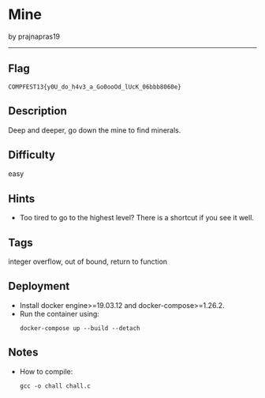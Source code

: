 # Mine

by prajnapras19

---

## Flag

```
COMPFEST13{y0U_do_h4v3_a_Go0ooOd_lUcK_06bbb8060e}
```

## Description
Deep and deeper, go down the mine to find minerals.

## Difficulty
easy

## Hints
* Too tired to go to the highest level? There is a shortcut if you see it well.

## Tags
integer overflow, out of bound, return to function

## Deployment
- Install docker engine>=19.03.12 and docker-compose>=1.26.2.
- Run the container using:
    ```
    docker-compose up --build --detach
    ```

## Notes
- How to compile:
    ```
    gcc -o chall chall.c
    ```
